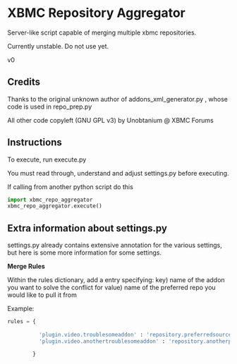 XBMC Repository Aggregator
====================

Server-like script capable of merging multiple xbmc repositories.

Currently unstable. Do not use yet.

v0


Credits
-------

Thanks to the original unknown author of addons_xml_generator.py , whose code is used in repo_prep.py

All other code copyleft (GNU GPL v3) by Unobtanium @ XBMC Forums


Instructions
------------

To execute, run execute.py

You must read through, understand and adjust settings.py before executing.

If calling from another python script do this

```python
import xbmc_repo_aggregator
xbmc_repo_aggregator.execute()
```



Extra information about settings.py
------------------------------------

settings.py already contains extensive annotation for the various settings, but here is some more information for some settings.

__Merge Rules__

Within the rules dictionary, add a entry specifying:
key) name of the addon you want to solve the conflict for
value) name of the preferred repo you would like to pull it from

Example:

```python
rules = {
    
          'plugin.video.troublesomeaddon' : 'repository.preferredsource',
          'plugin.video.anothertroublesomeaddon' : 'repository.anotherpreferredsource'

        }
```